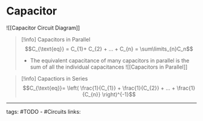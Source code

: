# Capacitor
![[Capacitor Circuit Diagram]]

> [!info] Capacitors in Parallel
> $$C_{\text{eq}} = C_{1}+ C_{2} + ... + C_{n} = \sum\limits_{n}C_n$$
> - The equivalent capacitance of many capacitors in parallel is the sum of all the individual capacitances
>   ![[Capacitors in Parallel]]

> [!info] Capactiors in Series
> $$C_{\text{eq}}= \left( \frac{1}{C_{1}} + \frac{1}{C_{2}} + ... + \frac{1}{C_{n}}  \right)^{-1}$$


---
tags: #TODO - #Circuits 
links:
